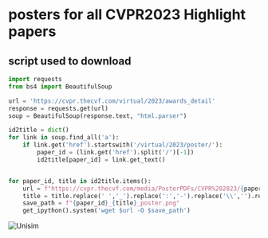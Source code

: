 # posters for all CVPR2023 Highlight papers
## script used to download
```python
import requests
from bs4 import BeautifulSoup

url = 'https://cvpr.thecvf.com/virtual/2023/awards_detail'
response = requests.get(url)
soup = BeautifulSoup(response.text, "html.parser")

id2title = dict() 
for link in soup.find_all('a'):
    if link.get('href').startswith('/virtual/2023/poster/'):
        paper_id = (link.get('href').split('/')[-1])
        id2title[paper_id] = link.get_text()


for paper_id, title in id2title.items():
    url = f"https://cvpr.thecvf.com/media/PosterPDFs/CVPR%202023/{paper_id}.png"
    title = title.replace(' ','_').replace(':','-').replace('\\','').replace('/','')
    save_path = f"{paper_id}_{title}_poster.png"
    get_ipython().system('wget $url -O $save_path')
```

![Unisim](posters/22272_UniSim-_A_Neural_Closed-Loop_Sensor_Simulator_poster.png)



